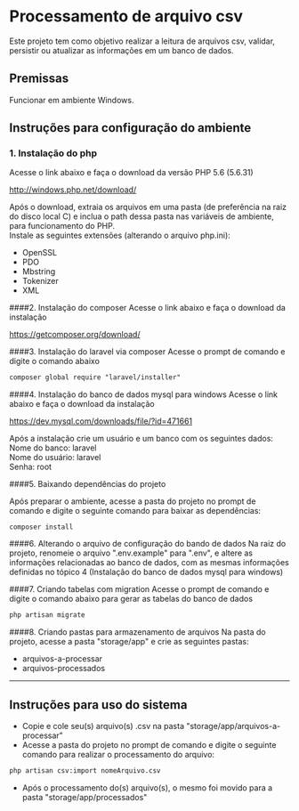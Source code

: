# Processamento de arquivo csv
Este projeto tem como objetivo realizar a leitura de arquivos csv, validar, persistir ou atualizar as informações em um banco de dados.

## Premissas
Funcionar em ambiente Windows.

## Instruções para configuração do ambiente

### 1. Instalação do php
Acesse o link abaixo e faça o download da versão PHP 5.6 (5.6.31)

http://windows.php.net/download/

Após o download, extraia os arquivos em uma pasta (de preferência na raiz do disco local C) e 
inclua o path dessa pasta nas variáveis de ambiente, para funcionamento do PHP.<br>
Instale as seguintes extensões (alterando o arquivo php.ini):<br>

- OpenSSL
- PDO
- Mbstring
- Tokenizer
- XML

####2. Instalação do composer
Acesse o link abaixo e faça o download da instalação

https://getcomposer.org/download/

####3. Instalação do laravel via composer
Acesse o prompt de comando e digite o comando abaixo

```html
composer global require "laravel/installer"
```

####4. Instalação do banco de dados mysql para windows
Acesse o link abaixo e faça o download da instalação

https://dev.mysql.com/downloads/file/?id=471661

Após a instalação crie um usuário e um banco com os seguintes dados:<br>
Nome do banco: laravel<br>
Nome do usuário: laravel<br>
Senha: root<br>

####5. Baixando dependências do projeto

Após preparar o ambiente, acesse a pasta do projeto no prompt de comando
e digite o seguinte comando para baixar as dependências: 
```composer
composer install
```

####6. Alterando o arquivo de configuração do bando de dados
Na raiz do projeto, renomeie o arquivo ".env.example" para ".env", e altere as 
informações relacionadas ao banco de dados, com as mesmas informações 
definidas no tópico 4 (Instalação do banco de dados mysql para windows)

####7. Criando tabelas com migration
Acesse o prompt de comando e digite o comando abaixo para gerar as tabelas do banco de dados

```html
php artisan migrate
```

####8. Criando pastas para armazenamento de arquivos
Na pasta do projeto, acesse a pasta "storage/app" e crie as seguintes pastas:<br>
- arquivos-a-processar
- arquivos-processados

-----
## Instruções para uso do sistema
- Copie e cole seu(s) arquivo(s) .csv na pasta "storage/app/arquivos-a-processar"
- Acesse a pasta do projeto no prompt de comando
  e digite o seguinte comando para realizar o processamento do arquivo:

```html
php artisan csv:import nomeArquivo.csv
```

- Após o processamento do(s) arquivo(s), o mesmo foi movido para a pasta "storage/app/processados"